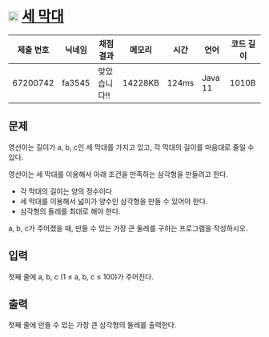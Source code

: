 # <img width="20px"  src="https://d2gd6pc034wcta.cloudfront.net/tier/3.svg" class="solvedac-tier"> [세 막대](https://www.acmicpc.net/problem/14215) 

| 제출 번호 | 닉네임 | 채점 결과 | 메모리 | 시간 | 언어 | 코드 길이 |
|---|---|---|---|---|---|---|
|67200742|fa3545|맞았습니다!! |14228KB|124ms|Java 11|1010B|

## 문제
<p>영선이는 길이가 a, b, c인 세 막대를 가지고 있고, 각 막대의 길이를 마음대로 줄일 수 있다.</p>

<p>영선이는 세 막대를 이용해서 아래 조건을 만족하는 삼각형을 만들려고 한다.</p>

<ul>
	<li>각 막대의 길이는 양의 정수이다</li>
	<li>세 막대를 이용해서 넓이가 양수인 삼각형을 만들 수 있어야 한다.</li>
	<li>삼각형의 둘레를 최대로 해야 한다.</li>
</ul>

<p>a, b, c가 주어졌을 때, 만들 수 있는 가장 큰 둘레를 구하는 프로그램을 작성하시오. </p>

## 입력
<p>첫째 줄에 a, b, c (1 ≤ a, b, c ≤ 100)가 주어진다.</p>

## 출력
<p>첫째 줄에 만들 수 있는 가장 큰 삼각형의 둘레를 출력한다.</p>

